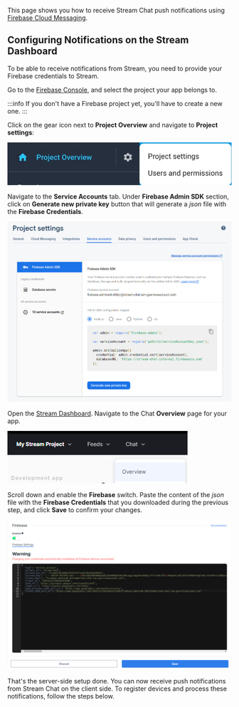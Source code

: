 This page shows you how to receive Stream Chat push notifications using [Firebase Cloud Messaging](https://firebase.google.com/docs/cloud-messaging).

## Configuring Notifications on the Stream Dashboard

To be able to receive notifications from Stream, you need to provide your Firebase credentials to Stream.

Go to the [Firebase Console](https://console.firebase.google.com/), and select the project your app belongs to.

:::info
If you don't have a Firebase project yet, you'll have to create a new one.
:::

Click on the gear icon next to **Project Overview** and navigate to **Project settings**:

![Opening Firebase's Project settings](./assets/notifications_firebase_setup_step_1.jpeg)

Navigate to the **Service Accounts** tab. Under **Firebase Admin SDK** section, click on **Generate new private key** button that will generate a _json_ file with the **Firebase Credentials**.

![Generate your Firebase Credentials json file](./assets/notifications_firebase_setup_step_2.png)

Open the [Stream Dashboard](https://dashboard.getstream.io/). Navigate to the Chat **Overview** page for your app.

![Navigating to the Chat Overview page on the Stream Dashboard](./assets/notifications_firebase_setup_step_3.png)

Scroll down and enable the **Firebase** switch. Paste the content of the _json_ file with the **Firebase Credentials** that you downloaded during the previous step, and click **Save** to confirm your changes.

![Setting up your Firebase Credentials on the Stream Dashboard](./assets/notifications_firebase_setup_step_4.png)

That's the server-side setup done. You can now receive push notifications from Stream Chat on the client side. To register devices and process these notifications, follow the steps below.

